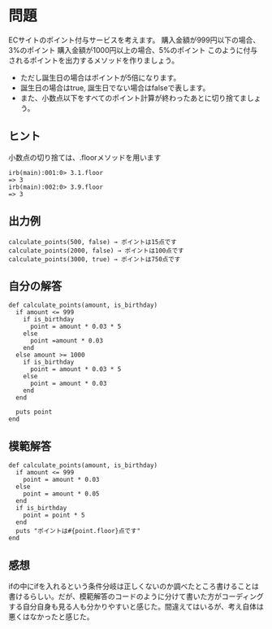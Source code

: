 # 問題  
ECサイトのポイント付与サービスを考えます。
購入金額が999円以下の場合、3%のポイント
購入金額が1000円以上の場合、5%のポイント
このように付与されるポイントを出力するメソッドを作りましょう。

- ただし誕生日の場合はポイントが5倍になります。
- 誕生日の場合はtrue, 誕生日でない場合はfalseで表します。
- また、小数点以下をすべてのポイント計算が終わったあとに切り捨てましょう。
## ヒント  
小数点の切り捨ては、.floorメソッドを用います
```
irb(main):001:0> 3.1.floor
=> 3
irb(main):002:0> 3.9.floor
=> 3
```
## 出力例  
```
calculate_points(500, false) → ポイントは15点です
calculate_points(2000, false) → ポイントは100点です
calculate_points(3000, true) → ポイントは750点です
```
## 自分の解答  
```
def calculate_points(amount, is_birthday)
  if amount <= 999
    if is_birthday
      point = amount * 0.03 * 5
    else
      point =amount * 0.03
    end
  else amount >= 1000
    if is_birthday
      point = amount * 0.03 * 5
    else
      point = amount * 0.03
    end
  end

  puts point
end
```
## 模範解答  
```
def calculate_points(amount, is_birthday)
  if amount <= 999
    point = amount * 0.03
  else
    point = amount * 0.05
  end
  if is_birthday
    point = point * 5
  end
  puts "ポイントは#{point.floor}点です"
end
```
## 感想  
ifの中にifを入れるという条件分岐は正しくないのか調べたところ書けることは書けるらしい。だが、模範解答のコードのように分けて書いた方がコーディングする自分自身も見る人も分かりやすいと感じた。間違えてはいるが、考え自体は悪くはなかったと感じた。


